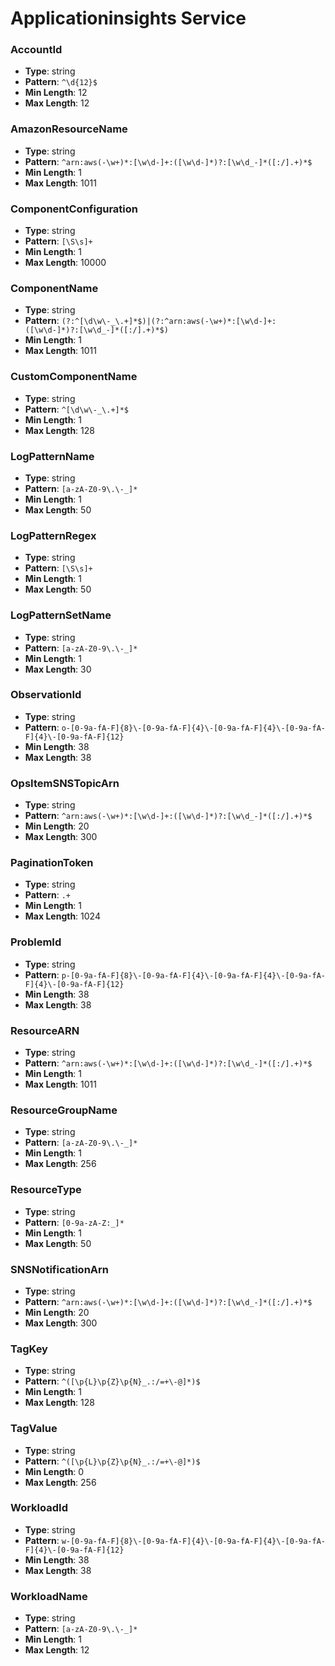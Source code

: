 # Applicationinsights Service

### AccountId
- **Type**: string
- **Pattern**: `^\d{12}$`
- **Min Length**: 12
- **Max Length**: 12

### AmazonResourceName
- **Type**: string
- **Pattern**: `^arn:aws(-\w+)*:[\w\d-]+:([\w\d-]*)?:[\w\d_-]*([:/].+)*$`
- **Min Length**: 1
- **Max Length**: 1011

### ComponentConfiguration
- **Type**: string
- **Pattern**: `[\S\s]+`
- **Min Length**: 1
- **Max Length**: 10000

### ComponentName
- **Type**: string
- **Pattern**: `(?:^[\d\w\-_\.+]*$)|(?:^arn:aws(-\w+)*:[\w\d-]+:([\w\d-]*)?:[\w\d_-]*([:/].+)*$)`
- **Min Length**: 1
- **Max Length**: 1011

### CustomComponentName
- **Type**: string
- **Pattern**: `^[\d\w\-_\.+]*$`
- **Min Length**: 1
- **Max Length**: 128

### LogPatternName
- **Type**: string
- **Pattern**: `[a-zA-Z0-9\.\-_]*`
- **Min Length**: 1
- **Max Length**: 50

### LogPatternRegex
- **Type**: string
- **Pattern**: `[\S\s]+`
- **Min Length**: 1
- **Max Length**: 50

### LogPatternSetName
- **Type**: string
- **Pattern**: `[a-zA-Z0-9\.\-_]*`
- **Min Length**: 1
- **Max Length**: 30

### ObservationId
- **Type**: string
- **Pattern**: `o-[0-9a-fA-F]{8}\-[0-9a-fA-F]{4}\-[0-9a-fA-F]{4}\-[0-9a-fA-F]{4}\-[0-9a-fA-F]{12}`
- **Min Length**: 38
- **Max Length**: 38

### OpsItemSNSTopicArn
- **Type**: string
- **Pattern**: `^arn:aws(-\w+)*:[\w\d-]+:([\w\d-]*)?:[\w\d_-]*([:/].+)*$`
- **Min Length**: 20
- **Max Length**: 300

### PaginationToken
- **Type**: string
- **Pattern**: `.+`
- **Min Length**: 1
- **Max Length**: 1024

### ProblemId
- **Type**: string
- **Pattern**: `p-[0-9a-fA-F]{8}\-[0-9a-fA-F]{4}\-[0-9a-fA-F]{4}\-[0-9a-fA-F]{4}\-[0-9a-fA-F]{12}`
- **Min Length**: 38
- **Max Length**: 38

### ResourceARN
- **Type**: string
- **Pattern**: `^arn:aws(-\w+)*:[\w\d-]+:([\w\d-]*)?:[\w\d_-]*([:/].+)*$`
- **Min Length**: 1
- **Max Length**: 1011

### ResourceGroupName
- **Type**: string
- **Pattern**: `[a-zA-Z0-9\.\-_]*`
- **Min Length**: 1
- **Max Length**: 256

### ResourceType
- **Type**: string
- **Pattern**: `[0-9a-zA-Z:_]*`
- **Min Length**: 1
- **Max Length**: 50

### SNSNotificationArn
- **Type**: string
- **Pattern**: `^arn:aws(-\w+)*:[\w\d-]+:([\w\d-]*)?:[\w\d_-]*([:/].+)*$`
- **Min Length**: 20
- **Max Length**: 300

### TagKey
- **Type**: string
- **Pattern**: `^([\p{L}\p{Z}\p{N}_.:/=+\-@]*)$`
- **Min Length**: 1
- **Max Length**: 128

### TagValue
- **Type**: string
- **Pattern**: `^([\p{L}\p{Z}\p{N}_.:/=+\-@]*)$`
- **Min Length**: 0
- **Max Length**: 256

### WorkloadId
- **Type**: string
- **Pattern**: `w-[0-9a-fA-F]{8}\-[0-9a-fA-F]{4}\-[0-9a-fA-F]{4}\-[0-9a-fA-F]{4}\-[0-9a-fA-F]{12}`
- **Min Length**: 38
- **Max Length**: 38

### WorkloadName
- **Type**: string
- **Pattern**: `[a-zA-Z0-9\.\-_]*`
- **Min Length**: 1
- **Max Length**: 12

